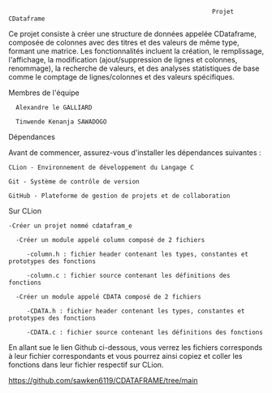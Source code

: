                                                             Projet CDataframe


Ce projet consiste à créer une structure de données appelée CDataframe, composée de colonnes avec des titres et des valeurs de même type, formant une matrice. Les fonctionnalités incluent la création, le remplissage, l'affichage, la modification (ajout/suppression de lignes et colonnes, renommage), la recherche de valeurs, et des analyses statistiques de base comme le comptage de lignes/colonnes et des valeurs spécifiques.


Membres de l'équipe 

      Alexandre le GALLIARD
  
      Tinwende Kenanja SAWADOGO


Dépendances
 
  Avant de commencer, assurez-vous d'installer les dépendances suivantes :
    
    CLion - Environnement de développement du Langage C
    
    Git - Système de contrôle de version
    
    GitHub - Plateforme de gestion de projets et de collaboration
  
  Sur CLion
  
    -Créer un projet nommé cdatafram_e
    
      -Créer un module appelé column composé de 2 fichiers
      
         -column.h : fichier header contenant les types, constantes et prototypes des fonctions 
         
         -column.c : fichier source contenant les définitions des fonctions 
         
      -Créer un module appelé CDATA composé de 2 fichiers
      
         -CDATA.h : fichier header contenant les types, constantes et prototypes des fonctions 
         
         -CDATA.c : fichier source contenant les définitions des fonctions
         
En allant sue le lien Github ci-dessous, vous verrez les fichiers corresponds à leur fichier correspondants et vous pourrez ainsi copiez et coller les fonctions dans leur fichier respectif sur CLion.

https://github.com/sawken6119/CDATAFRAME/tree/main

